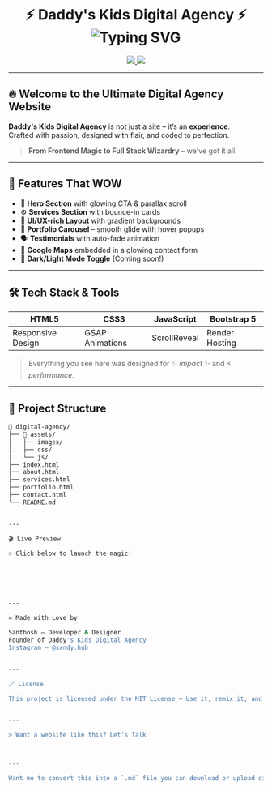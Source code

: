 <h1 align="center">
  ⚡️ Daddy's Kids Digital Agency ⚡️<br>
  <img src="https://readme-typing-svg.demolab.com?font=Fira+Code&weight=700&size=24&duration=3000&pause=800&color=FF6A00&center=true&vCenter=true&multiline=true&repeat=true&width=600&lines=We+Build+Epic+Web+Experiences;Frontend.+Backend.+Full+Stack.;Designs+that+Convert+%7C+Code+that+Performs" alt="Typing SVG" />
</h1>

<p align="center">
  <a href="https://digital-agency-kh5g.onrender.com">
    <img src="https://img.shields.io/badge/Live-Demo-FF6A00?style=for-the-badge&logo=render&logoColor=white" />
  </a>
  <img src="https://img.shields.io/badge/Status-Online-brightgreen?style=for-the-badge&logo=vercel&logoColor=white" />
</p>

---

## 🔥 Welcome to the Ultimate Digital Agency Website

**Daddy's Kids Digital Agency** is not just a site – it’s an **experience**.  
Crafted with passion, designed with flair, and coded to perfection.

> **From Frontend Magic to Full Stack Wizardry** – we've got it all.

---

## 🎯 Features That WOW

- 🧲 **Hero Section** with glowing CTA & parallax scroll  
- ⚙️ **Services Section** with bounce-in cards  
- 🎨 **UI/UX-rich Layout** with gradient backgrounds  
- 💼 **Portfolio Carousel** – smooth glide with hover popups  
- 🗣️ **Testimonials** with auto-fade animation  
- 📍 **Google Maps** embedded in a glowing contact form  
- 🌙 **Dark/Light Mode Toggle** (Coming soon!)

---

## 🛠 Tech Stack & Tools

| HTML5 | CSS3 | JavaScript | Bootstrap 5 |
|-------|------|------------|-------------|
| Responsive Design | GSAP Animations | ScrollReveal | Render Hosting |

> Everything you see here was designed for ✨ *impact* ✨ and ⚡ *performance*.

---

## 🧩 Project Structure

```bash
📁 digital-agency/
├── 📂 assets/
│   ├── images/
│   ├── css/
│   └── js/
├── index.html
├── about.html
├── services.html
├── portfolio.html
├── contact.html
└── README.md


---

🎬 Live Preview

> Click below to launch the magic!






---

✍️ Made with Love by

Santhosh – Developer & Designer
Founder of Daddy's Kids Digital Agency
Instagram – @sxndy.hub


---

🪄 License

This project is licensed under the MIT License – Use it, remix it, and create something epic!


---

> Want a website like this? Let’s Talk



---

Want me to convert this into a `.md` file you can download or upload directly to your GitHub repo?

